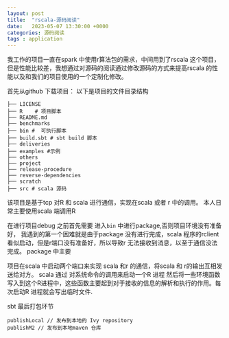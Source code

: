 ```yaml
---
layout: post
title:  "rscala-源码阅读"
date:   2023-05-07 13:30:00 +0000
categories: 源码阅读
tags : application
---
```

我工作的项目一直在spark 中使用r算法包的需求，中间用到了rscala 这个项目，但是性能比较差，我想通过对源码的阅读通过修改源码的方式来提高rscala 的性能以及和我们的项目使用的一个定制化修改。

首先从github 下载项目：
以下是项目的文件目录结构
```wsl
├── LICENSE 
├── R    # 项目脚本
├── README.md
├── benchmarks
├── bin #  可执行脚本
├── build.sbt # sbt build 脚本
├── deliveries
├── examples #示例
├── others
├── project
├── release-procedure
├── reverse-dependencies
├── scratch
├── src # scala 源码
```


该项目是基于tcp 对R 和 scala 进行通信，实现在scala 或者 r 中的调用。
本人日常主要使用scala 端调用R


在进行项目debug 之前首先需要 进入`bin` 中进行package,否则项目环境没有准备好，
我遇到的第一个困难就是由于package 没有进行完成，scala 程序的rclient看似启动，但是r端口没有准备好，所以导致r 无法接收到消息，以至于通信没法完成。
package 中主要

项目在scala 中启动两个端口来实现 scala 和r 的通信，将scala 和 r的输出互相发送给对方。
scala 通过 对系统命令的调用来启动一个R 进程
然后将一些环境函数写入到这个R进程中，这些函数主要起到对于接收的信息的解析和执行的作用。每次启动R 进程就会写出临时文件.



sbt 最后打包环节

```
publishLocal // 发布到本地的 Ivy repository
publishM2 // 发布到本地maven 仓库
```